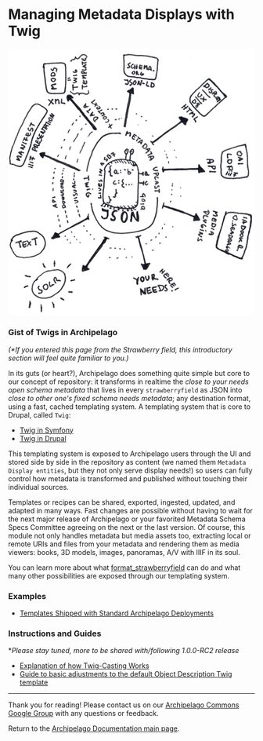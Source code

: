 # Managing Metadata Displays with Twig

![ADOlife](../imgs/jsonupcaststar.png)

### Gist of Twigs in Archipelago
_(*If you entered this page from the Strawberry field, this introductory section will feel quite familiar to you.)_

In its guts (or heart?), Archipelago does something quite simple but core to our concept of repository: it transforms in realtime the _close to your needs open schema metadata_ that lives in every `strawberryfield` as JSON into _close to other one's fixed schema needs metadata_; any destination format, using a fast, cached templating system. A templating system that is core to Drupal, called `Twig`:
- [Twig in Symfony](https://twig.symfony.com)
- [Twig in Drupal](https://www.drupal.org/docs/theming-drupal/twig-in-drupal)

This templating system is exposed to Archipelago users through the UI and stored side by side in the repository as content (we named them `Metadata Display entities`, but they not only serve display needs!) so users can fully control how metadata is transformed and published without touching their individual sources.

Templates or recipes can be shared, exported, ingested, updated, and adapted in many ways. Fast changes are possible without having to wait for the next major release of Archipelago or your favorited Metadata Schema Specs Committee agreeing on the next or the last version. Of course, this module not only handles metadata but media assets too, extracting local or remote URIs and files from your metadata and rendering them as media viewers: books, 3D models, images, panoramas, A/V with IIIF in its soul.

You can learn more about what [format_strawberryfield](strawberryfield-formatters.md) can do and what many other possibilities are exposed through our templating system.

### Examples
- [Templates Shipped with Standard Archipelago Deployments](https://github.com/esmero/archipelago-deployment/tree/1.0.0-RC2/d8content/metadatadisplays)

### Instructions and Guides
*_Please stay tuned, more to be shared with/following 1.0.0-RC2 release_

* [Explanation of how Twig-Casting Works](tbd.md)
* [Guide to basic adjustments to the default Object Description Twig template](tbd.md)

---

Thank you for reading! Please contact us on our [Archipelago Commons Google Group](https://groups.google.com/forum/#!forum/archipelago-commons) with any questions or feedback.

Return to the [Archipelago Documentation main page](../README.md).
